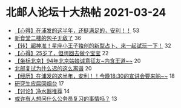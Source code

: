 # 北邮人论坛十大热帖 2021-03-24

- [【心得】在浦发的这半年，还挺满足的，安利！！](https://bbs.byr.cn/article/WorkLife/1164079) 53
- [新食堂二楼的包子无敌了](https://bbs.byr.cn/article/Food/510911) 36
- [【转】超神准！星座小王子独创的新型占卜、來一起試玩一下！](https://bbs.byr.cn/article/Constellations/326533) 32
- [【心得】25岁了，但想回去做个宝宝](https://bbs.byr.cn/article/Feeling/3167365) 22
- [【坐标北京】94年北京姑娘诚意征友~内含王道~~](https://bbs.byr.cn/article/Friends/1988808) 20
- [北邮复试为什么迟的这么离谱](https://bbs.byr.cn/article/AimGraduate/1203890) 20
- [【经历】在浦发的这半年，安利！！今晚18:30的宣讲会要来呐~~](https://bbs.byr.cn/article/Job/2128514) 18
- [研究生应届回烟台](https://bbs.byr.cn/article/Shandong/420198) 17
- [【讨论】净水器推荐](https://bbs.byr.cn/article/Talking/6262247) 14
- [或许有人想问什么公务员复习的事情吗？](https://bbs.byr.cn/article/CivilServant/46415) 13


